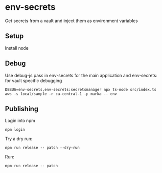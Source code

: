 # env-secrets

Get secrets from a vault and inject them as environment variables

## Setup

Install node

## Debug

Use debug-js pass in env-secrets for the main application and env-secrets:<vault> for vault specific debugging

```
DEBUG=env-secrets,env-secrets:secretsmanager npx ts-node src/index.ts aws -s local/sample -r ca-central-1 -p marka -- env
```

## Publishing

Login into npm

```
npm login
```

Try a dry run:

```
npm run release -- patch --dry-run
```

Run:

```
npm run release -- patch
```
